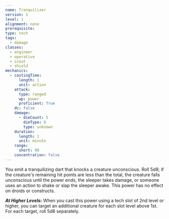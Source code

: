 ```yaml
---
name: Tranquilizer
version: 1
level: 1
alignment: none
prerequisite: 
type: tech
tags:
  - damage
classes:
  - engineer
  - operative
  - scout
  - shield
mechanics:
  - castingTime:
      length: 1
      unit: action
    attack:
      type: ranged
      wp: power
      proficient: True
    dc: false
    damage:
      - dieCount: 5
        dieType: 8
        type: unknown
    duration:
      length: 1
      unit: minute
    range:
      short: 90
    concentration: false
---
```

You emit a tranquilizing dart that knocks a creature unconscious. Roll 5d8; if the creature's remaining hit points are less than the total, the creature falls unconscious until the power ends, the sleeper takes damage, or someone uses an action to shake or slap the sleeper awake. This power has no effect on droids or constructs.

***__At Higher Levels__:*** When you cast this power using a tech slot of 2nd level or higher, you can target an additional creature for each slot level above 1st. For each target, roll 5d8 separately.
    